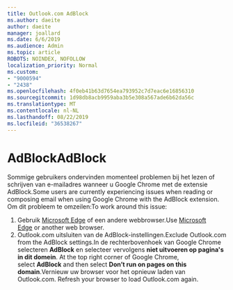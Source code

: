 ```yaml
---
title: Outlook.com AdBlock
ms.author: daeite
author: daeite
manager: joallard
ms.date: 6/6/2019
ms.audience: Admin
ms.topic: article
ROBOTS: NOINDEX, NOFOLLOW
localization_priority: Normal
ms.custom:
- "9000594"
- "2438"
ms.openlocfilehash: 4f0eb41b63d7654ea793952c7d7eac6e16856310
ms.sourcegitcommit: 1d98db8acb9959aba3b5e308a567ade6b62da56c
ms.translationtype: MT
ms.contentlocale: nl-NL
ms.lasthandoff: 08/22/2019
ms.locfileid: "36538267"
---
```

# <a name="adblock"></a><span data-ttu-id="6a3ed-102">AdBlock</span><span class="sxs-lookup"><span data-stu-id="6a3ed-102">AdBlock</span></span>

<span data-ttu-id="6a3ed-103">Sommige gebruikers ondervinden momenteel problemen bij het lezen of schrijven van e-mailadres wanneer u Google Chrome met de extensie AdBlock.</span><span class="sxs-lookup"><span data-stu-id="6a3ed-103">Some users are currently experiencing issues when reading or composing email when using Google Chrome with the AdBlock extension.</span></span> <span data-ttu-id="6a3ed-104">Om dit probleem te omzeilen:</span><span class="sxs-lookup"><span data-stu-id="6a3ed-104">To work around this issue:</span></span>

1. <span data-ttu-id="6a3ed-105">Gebruik [Microsoft Edge](https://www.microsoft.com/windows/microsoft-edge) of een andere webbrowser.</span><span class="sxs-lookup"><span data-stu-id="6a3ed-105">Use [Microsoft Edge](https://www.microsoft.com/windows/microsoft-edge) or another web browser.</span></span>
1. <span data-ttu-id="6a3ed-106">Outlook.com uitsluiten van de AdBlock-instellingen.</span><span class="sxs-lookup"><span data-stu-id="6a3ed-106">Exclude Outlook.com from the AdBlock settings.</span></span><span data-ttu-id="6a3ed-107">In de rechterbovenhoek van Google Chrome selecteren **AdBlock** en selecteer vervolgens **niet uitvoeren op pagina's in dit domein**.</span><span class="sxs-lookup"><span data-stu-id="6a3ed-107"> At the top right corner of Google Chrome, select **AdBlock** and then select **Don’t run on pages on this domain**.</span></span><span data-ttu-id="6a3ed-108">Vernieuw uw browser voor het opnieuw laden van Outlook.com.</span><span class="sxs-lookup"><span data-stu-id="6a3ed-108"> Refresh your browser to load Outlook.com again.</span></span>